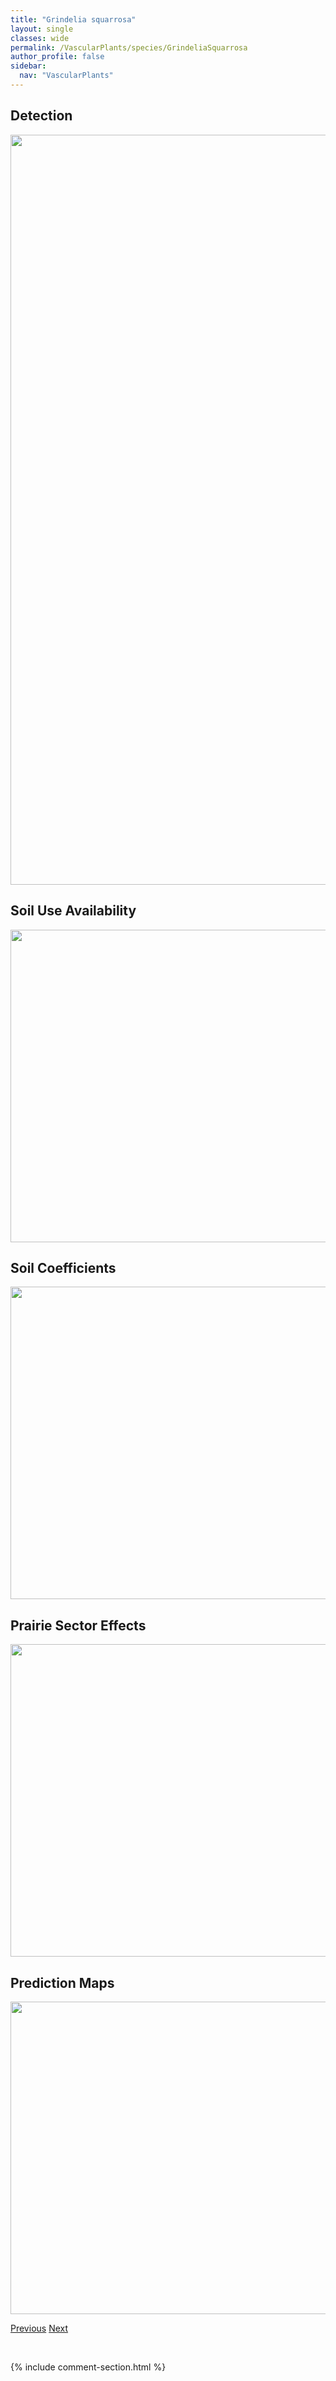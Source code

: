 ```yaml
---
title: "Grindelia squarrosa"
layout: single
classes: wide
permalink: /VascularPlants/species/GrindeliaSquarrosa
author_profile: false
sidebar:
  nav: "VascularPlants"
---
```


<h2>Detection</h2>

<a href="https://drive.google.com/uc?export=view&id=13XVR1isLfRuyAN8s0fufpjEUYQ7vmheX">
<img src="https://drive.google.com/uc?export=view&id=13XVR1isLfRuyAN8s0fufpjEUYQ7vmheX" height = "1200" width = "800">
</a>


<h2>Soil Use Availability</h2>

<a href="https://drive.google.com/uc?export=view&id=1S7_K4rfNjnOKy1rIqM2eS1-V32nUrfdB">
<img src="https://drive.google.com/uc?export=view&id=1S7_K4rfNjnOKy1rIqM2eS1-V32nUrfdB" height = "500" width = "1000">
</a>


<h2>Soil Coefficients</h2>

<a href="https://drive.google.com/uc?export=view&id=1TW3lQlHRPyqliC-oHJALKBzSye1fMSNC">
<img src="https://drive.google.com/uc?export=view&id=1TW3lQlHRPyqliC-oHJALKBzSye1fMSNC" height = "500" width = "1000">
</a>


<h2>Prairie Sector Effects</h2>

<a href="https://drive.google.com/uc?export=view&id=1qZwPJcmGytA2hFUZGJN4pS6UrA5_vfBL">
<img src="https://drive.google.com/uc?export=view&id=1qZwPJcmGytA2hFUZGJN4pS6UrA5_vfBL" height = "500" width = "1000">
</a>


<h2>Prediction Maps</h2>

<a href="https://drive.google.com/uc?export=view&id=14CqyLEl9sJ1-n7Z4BADZLgEXWzZSltQM">
<img src="https://drive.google.com/uc?export=view&id=14CqyLEl9sJ1-n7Z4BADZLgEXWzZSltQM" height = "500" width = "1000">
</a>


<a href="/DevelopmentWebsite/VascularPlants/species/GratiolaNeglecta" class="pagination--pager" title="Gratiola neglecta">Previous</a> <a href="/DevelopmentWebsite/VascularPlants/species/GutierreziaSarothrae" class="pagination--pager" title="Gutierrezia sarothrae">Next</a>

<p>&nbsp;</p>

{% include comment-section.html %}
